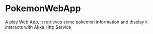 # PokemonWebApp
A play Web App, it retrieves some pokemon information and display it interacts with Akka Http Service
